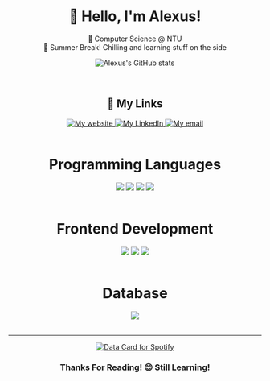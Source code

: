 <div align = "center">
<h1> 👋 Hello, I'm Alexus! </h1>

🏫 Computer Science @ NTU <br/>
📖 Summer Break! Chilling and learning stuff on the side <br/>

<div>

  ![Alexus's GitHub stats](https://github-readme-stats.vercel.app/api?username=alexusljf&show_icons=true&count_private=true&theme=ocean_dark)

</div>

<br/>

<div>
    <h2>🔗 My Links</h2>
    <a href="https://alexusljf.github.io/">
        <img src= "https://img.shields.io/badge/alexusljf.github.io-121013?style=for-the-badge&logo=github&logoColor=white)" alt="My website">
    </a>
    <a href="https://www.linkedin.com/in/alexuslim/">
        <img src="https://img.shields.io/badge/alexuslim-0077B5?style=for-the-badge&logo=linkedin&logoColor=white" alt="My LinkedIn">
    </a>
    <a href="mailto:alexusljf@gmail.com">
        <img src="https://img.shields.io/badge/alexusljf@gmail.com-D14836?style=for-the-badge&logo=gmail&logoColor=white" alt="My email">
    </a>
</div>

<br/>

<div>
  <h1> Programming Languages </h1>
  <img src="https://img.shields.io/badge/c-%2300599C.svg?style=for-the-badge&logo=c&logoColor=white" />
  <img src="https://img.shields.io/badge/java-%23ED8B00.svg?style=for-the-badge&logo=openjdk&logoColor=white" />
  <img src="https://img.shields.io/badge/javascript-%23323330.svg?style=for-the-badge&logo=javascript&logoColor=%23F7DF1E" />
  <img src="https://img.shields.io/badge/python-3670A0?style=for-the-badge&logo=python&logoColor=ffdd54" />
</div>

<br/>

<div>
  <h1> Frontend Development </h1>
  <img src="https://img.shields.io/badge/html5-%23E34F26.svg?style=for-the-badge&logo=html5&logoColor=white" />
  <img src="https://img.shields.io/badge/css3-%231572B6.svg?style=for-the-badge&logo=css3&logoColor=white" />
  <img src="https://img.shields.io/badge/react-%2320232a.svg?style=for-the-badge&logo=react&logoColor=%2361DAFB" />
</div>

<br/>

<div>
  <h1> Database </h1>
  <img src="https://img.shields.io/badge/Microsoft%20SQL%20Server-CC2927?style=for-the-badge&logo=microsoft%20sql%20server&logoColor=white" />
</div>

<br/>
<hr>

<div>
  <a href="https://www.data-card-for-spotify.com/card?user_id=limjinfeng">
    <img src="https://www.data-card-for-spotify.com/api/card?user_id=limjinfeng&show_border=true&custom_title=Alexus%27s%20Spotify&hide_title=true&hide_top_tracks=true&limit=3" alt="Data Card for Spotify">
  </a>
</div>

<h3> Thanks For Reading! 😊 Still Learning! </h3>

</div>
